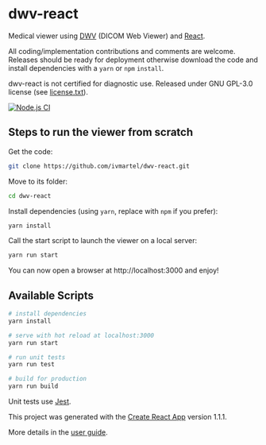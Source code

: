 # dwv-react

Medical viewer using [DWV](https://github.com/ivmartel/dwv) (DICOM Web Viewer) and [React](https://reactjs.org/).

All coding/implementation contributions and comments are welcome. Releases should be ready for deployment otherwise download the code and install dependencies with a `yarn` or `npm` `install`.

dwv-react is not certified for diagnostic use. Released under GNU GPL-3.0 license (see [license.txt](license.txt)).

[![Node.js CI](https://github.com/ivmartel/dwv-react/actions/workflows/nodejs-ci.yml/badge.svg)](https://github.com/ivmartel/dwv-react/actions/workflows/nodejs-ci.yml)

## Steps to run the viewer from scratch

Get the code:
```sh
git clone https://github.com/ivmartel/dwv-react.git
```

Move to its folder:
```sh
cd dwv-react
```

Install dependencies (using `yarn`, replace with `npm` if you prefer):
```sh
yarn install
```

Call the start script to launch the viewer on a local server:
```sh
yarn run start
```

You can now open a browser at http://localhost:3000 and enjoy!

## Available Scripts

``` bash
# install dependencies
yarn install

# serve with hot reload at localhost:3000
yarn run start

# run unit tests
yarn run test

# build for production
yarn run build
```

Unit tests use [Jest](https://facebook.github.io/jest/).

This project was generated with the [Create React App](https://github.com/facebookincubator/create-react-app) version 1.1.1.

More details in the [user guide](https://github.com/facebook/create-react-app/blob/master/packages/react-scripts/template/README.md).
